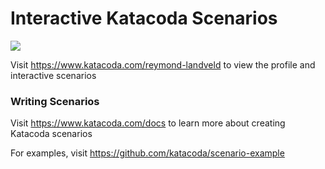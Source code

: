# Interactive Katacoda Scenarios

[![](http://shields.katacoda.com/katacoda/reymond-landveld/count.svg)](https://www.katacoda.com/reymond-landveld "Get your profile on Katacoda.com")

Visit https://www.katacoda.com/reymond-landveld to view the profile and interactive scenarios

### Writing Scenarios
Visit https://www.katacoda.com/docs to learn more about creating Katacoda scenarios

For examples, visit https://github.com/katacoda/scenario-example

